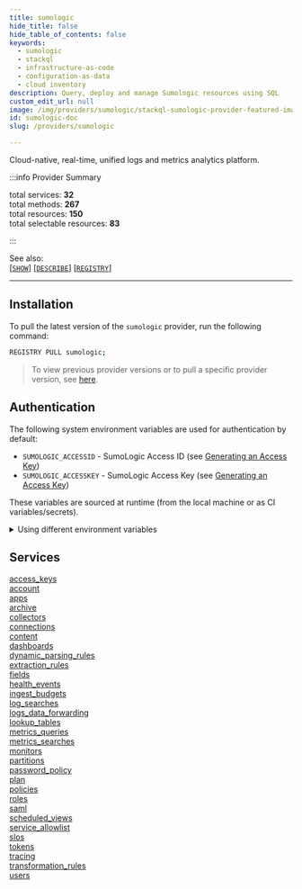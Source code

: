 ```yaml
---
title: sumologic
hide_title: false
hide_table_of_contents: false
keywords:
  - sumologic
  - stackql
  - infrastructure-as-code
  - configuration-as-data
  - cloud inventory
description: Query, deploy and manage Sumologic resources using SQL
custom_edit_url: null
image: /img/providers/sumologic/stackql-sumologic-provider-featured-image.png
id: sumologic-doc
slug: /providers/sumologic

---
```

Cloud-native, real-time, unified logs and metrics analytics platform.  
    
:::info Provider Summary

<div class="row">
<div class="providerDocColumn">
<span>total services:&nbsp;<b>32</b></span><br />
<span>total methods:&nbsp;<b>267</b></span><br />
</div>
<div class="providerDocColumn">
<span>total resources:&nbsp;<b>150</b></span><br />
<span>total selectable resources:&nbsp;<b>83</b></span><br />
</div>
</div>

:::

See also:   
[[` SHOW `]](https://stackql.io/docs/language-spec/show) [[` DESCRIBE `]](https://stackql.io/docs/language-spec/describe)  [[` REGISTRY `]](https://stackql.io/docs/language-spec/registry)
* * * 

## Installation

To pull the latest version of the `sumologic` provider, run the following command:  

```bash
REGISTRY PULL sumologic;
```
> To view previous provider versions or to pull a specific provider version, see [here](https://stackql.io/docs/language-spec/registry).  

## Authentication

The following system environment variables are used for authentication by default:  

- `SUMOLOGIC_ACCESSID` - SumoLogic Access ID (see [Generating an Access Key](https://help.sumologic.com/docs/manage/security/access-keys/))
- `SUMOLOGIC_ACCESSKEY` - SumoLogic Access Key (see [Generating an Access Key](https://help.sumologic.com/docs/manage/security/access-keys/))
  
These variables are sourced at runtime (from the local machine or as CI variables/secrets).  

<details>

<summary>Using different environment variables</summary>

To use different environment variables (instead of the defaults), use the `--auth` flag of the `stackql` program.  For example:  

```bash

AUTH='{ "sumologic": { "type": "basic",  "username_var": "YOUR_SUMOLOGIC_ACCESS_ID_VAR", "password_var": "YOUR_SUMOLOGIC_ACCESS_KEY_VAR" }}'
stackql shell --auth="${AUTH}"
 
```
or using PowerShell:  

```powershell

$Auth = "{ 'sumologic': { 'type': 'basic',  'username_var': 'YOUR_SUMOLOGIC_ACCESS_ID_VAR', 'password_var': 'YOUR_SUMOLOGIC_ACCESS_KEY_VAR' }}"
stackql.exe shell --auth=$Auth
 
```
</details>

## Services
<div class="row">
<div class="providerDocColumn">
<a href="/providers/sumologic/access_keys/">access_keys</a><br />
<a href="/providers/sumologic/account/">account</a><br />
<a href="/providers/sumologic/apps/">apps</a><br />
<a href="/providers/sumologic/archive/">archive</a><br />
<a href="/providers/sumologic/collectors/">collectors</a><br />
<a href="/providers/sumologic/connections/">connections</a><br />
<a href="/providers/sumologic/content/">content</a><br />
<a href="/providers/sumologic/dashboards/">dashboards</a><br />
<a href="/providers/sumologic/dynamic_parsing_rules/">dynamic_parsing_rules</a><br />
<a href="/providers/sumologic/extraction_rules/">extraction_rules</a><br />
<a href="/providers/sumologic/fields/">fields</a><br />
<a href="/providers/sumologic/health_events/">health_events</a><br />
<a href="/providers/sumologic/ingest_budgets/">ingest_budgets</a><br />
<a href="/providers/sumologic/log_searches/">log_searches</a><br />
<a href="/providers/sumologic/logs_data_forwarding/">logs_data_forwarding</a><br />
<a href="/providers/sumologic/lookup_tables/">lookup_tables</a><br />
</div>
<div class="providerDocColumn">
<a href="/providers/sumologic/metrics_queries/">metrics_queries</a><br />
<a href="/providers/sumologic/metrics_searches/">metrics_searches</a><br />
<a href="/providers/sumologic/monitors/">monitors</a><br />
<a href="/providers/sumologic/partitions/">partitions</a><br />
<a href="/providers/sumologic/password_policy/">password_policy</a><br />
<a href="/providers/sumologic/plan/">plan</a><br />
<a href="/providers/sumologic/policies/">policies</a><br />
<a href="/providers/sumologic/roles/">roles</a><br />
<a href="/providers/sumologic/saml/">saml</a><br />
<a href="/providers/sumologic/scheduled_views/">scheduled_views</a><br />
<a href="/providers/sumologic/service_allowlist/">service_allowlist</a><br />
<a href="/providers/sumologic/slos/">slos</a><br />
<a href="/providers/sumologic/tokens/">tokens</a><br />
<a href="/providers/sumologic/tracing/">tracing</a><br />
<a href="/providers/sumologic/transformation_rules/">transformation_rules</a><br />
<a href="/providers/sumologic/users/">users</a><br />
</div>
</div>
